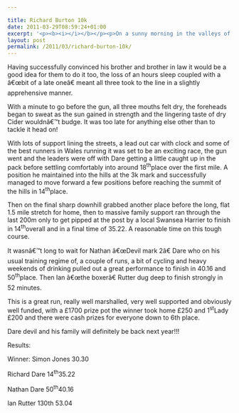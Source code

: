```yaml
---

title: Richard Burton 10k
date: 2011-03-29T08:59:24+01:00
excerpt: '<p><b><i></i></b></p><p>On a sunny morning in the valleys of Cwmavon, Richard Dare decided to run the infamous Richard Burton 10k, infamous not because of the locally born idol but for the hills that can be found at around the 3k mark and continue until the 6-7k point making it the toughest road 10k in Wales.</p>'
layout: post
permalink: /2011/03/richard-burton-10k/
---
```

Having successfully convinced his brother and brother in law it would be a good idea for them to do it too, the loss of an hours sleep coupled with a â€œbit of a late oneâ€ meant all three took to the line in a slightly apprehensive manner.

With a minute to go before the gun, all three mouths felt dry, the foreheads began to sweat as the sun gained in strength and the lingering taste of dry Cider wouldnâ€™t budge. It was too late for anything else other than to tackle it head on! 

With lots of support lining the streets, a lead out car with clock and some of the best runners in Wales running it was set to be an exciting race, the gun went and the leaders were off with Dare getting a little caught up in the pack before settling comfortably into around 18<sup>th</sup>place over the first mile. A position he maintained into the hills at the 3k mark and successfully managed to move forward a few positions before reaching the summit of the hills in 14<sup>th</sup>place. 

Then on the final sharp downhill grabbed another place before the long, flat 1.5 mile stretch for home, then to massive family support ran through the last 200m only to get pipped at the post by a local Swansea Harrier to finish in 14<sup>th</sup>overall and in a final time of 35.22. A reasonable time on this tough course.

It wasnâ€™t long to wait for Nathan â€œDevil mark 2â€ Dare who on his usual training regime of, a couple of runs, a bit of cycling and heavy weekends of drinking pulled out a great performance to finish in 40.16 and 50<sup>th</sup>place. Then Ian â€œthe boxerâ€ Rutter dug deep to finish strongly in 52 minutes.

This is a great run, really well marshalled, very well supported and obviously well funded, with a £1700 prize pot the winner took home £250 and 1<sup>st</sup>Lady £200 and there were cash prizes for everyone down to 6th place. 

Dare devil and his family will definitely be back next year!!!

Results:

Winner: Simon Jones 30.30

Richard Dare 14<sup>th</sup>35.22

Nathan Dare 50<sup>th</sup>40.16 

Ian Rutter 130th 53.04